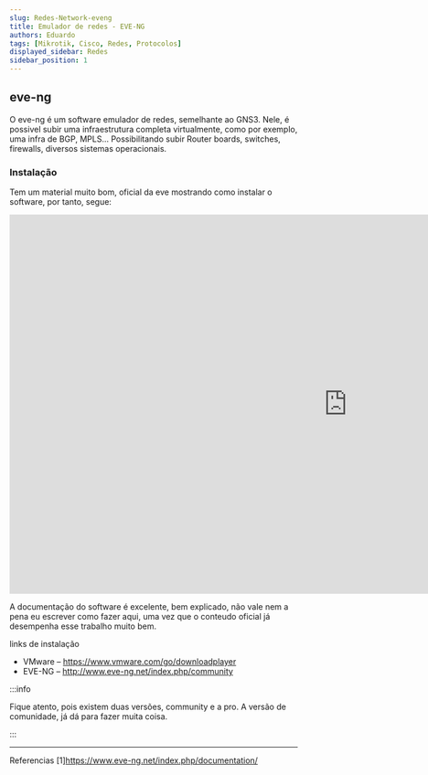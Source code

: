 ```yaml
---
slug: Redes-Network-eveng
title: Emulador de redes - EVE-NG 
authors: Eduardo
tags: [Mikrotik, Cisco, Redes, Protocolos]
displayed_sidebar: Redes
sidebar_position: 1
---
```


## eve-ng

O eve-ng é um software emulador de redes, semelhante ao GNS3. Nele, é possivel subir uma infraestrutura completa virtualmente, como por exemplo, uma infra de BGP, MPLS... Possibilitando subir Router boards, switches, firewalls, diversos sistemas operacionais. 

### Instalação
Tem um material muito bom, oficial da eve mostrando como instalar o software, por tanto, segue:

<iframe width="1180" height="664" src="https://www.youtube.com/embed/Kxt5dvuAfNk" title="EVE How To: ISO Install VM Workstation" frameborder="0" allow="accelerometer; autoplay; clipboard-write; encrypted-media; gyroscope; picture-in-picture" allowfullscreen></iframe>

A documentação do software é excelente, bem explicado, não vale nem a pena eu escrever como fazer aqui, uma vez que o conteudo oficial já desempenha esse trabalho muito bem.


links de instalação
- VMware – https://www.vmware.com/go/downloadplayer
- EVE-NG – http://www.eve-ng.net/index.php/community


:::info

Fique atento, pois existem duas versões, community e a pro. A versão de comunidade, já dá para fazer muita coisa.

:::

---
Referencias
[1]https://www.eve-ng.net/index.php/documentation/


